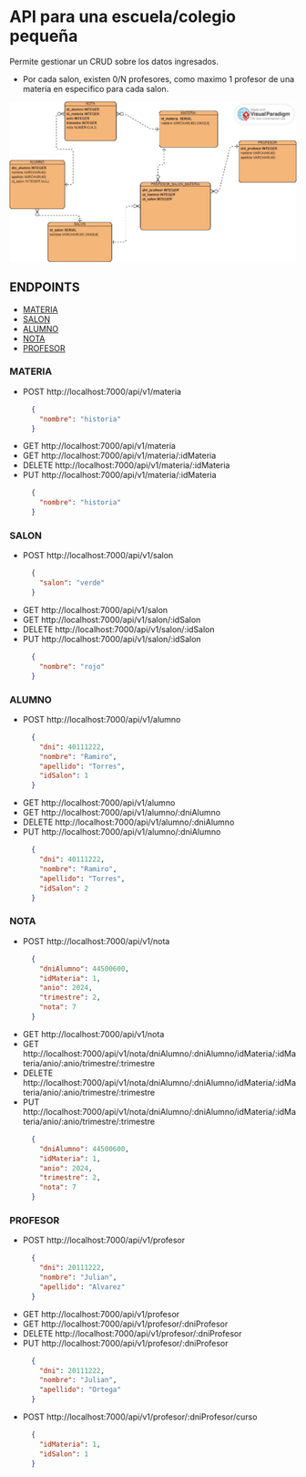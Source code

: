 # API para una escuela/colegio pequeña

Permite gestionar un CRUD sobre los datos ingresados.

- Por cada salon, existen 0/N profesores, como maximo 1 profesor de una materia en especifico para cada salon.

![DER del sistema](./assets/DER_sistema_escuela.jpg)

## ENDPOINTS
- [MATERIA](#materia)
- [SALON](#salon)
- [ALUMNO](#alumno)
- [NOTA](#nota)
- [PROFESOR](#profesor)
### MATERIA
- POST http://localhost:7000/api/v1/materia
  ```json
    {
      "nombre": "historia" 
    } 
  ```
- GET http://localhost:7000/api/v1/materia
- GET http://localhost:7000/api/v1/materia/:idMateria
- DELETE http://localhost:7000/api/v1/materia/:idMateria
- PUT http://localhost:7000/api/v1/materia/:idMateria
  ```json
    {
      "nombre": "historia" 
    } 
  ```
### SALON
- POST http://localhost:7000/api/v1/salon
  ```json
    {
      "salon": "verde" 
    } 
  ```
- GET http://localhost:7000/api/v1/salon
- GET http://localhost:7000/api/v1/salon/:idSalon
- DELETE http://localhost:7000/api/v1/salon/:idSalon
- PUT http://localhost:7000/api/v1/salon/:idSalon
  ```json
    {
      "nombre": "rojo" 
    } 
  ```
### ALUMNO
- POST http://localhost:7000/api/v1/alumno
  ```json
    {
      "dni": 40111222,
      "nombre": "Ramiro",
      "apellido": "Torres",
      "idSalon": 1
    } 
  ```
- GET http://localhost:7000/api/v1/alumno
- GET http://localhost:7000/api/v1/alumno/:dniAlumno
- DELETE http://localhost:7000/api/v1/alumno/:dniAlumno
- PUT http://localhost:7000/api/v1/alumno/:dniAlumno
  ```json
    {
      "dni": 40111222,
      "nombre": "Ramiro",
      "apellido": "Torres",
      "idSalon": 2
    } 
  ```
### NOTA
- POST http://localhost:7000/api/v1/nota
  ```json
    {
      "dniAlumno": 44500600,
      "idMateria": 1,
      "anio": 2024,
      "trimestre": 2,
      "nota": 7
    }
  ```
- GET http://localhost:7000/api/v1/nota
- GET http://localhost:7000/api/v1/nota/dniAlumno/:dniAlumno/idMateria/:idMateria/anio/:anio/trimestre/:trimestre
- DELETE http://localhost:7000/api/v1/nota/dniAlumno/:dniAlumno/idMateria/:idMateria/anio/:anio/trimestre/:trimestre
- PUT http://localhost:7000/api/v1/nota/dniAlumno/:dniAlumno/idMateria/:idMateria/anio/:anio/trimestre/:trimestre
  ```json
    {
      "dniAlumno": 44500600,
      "idMateria": 1,
      "anio": 2024,
      "trimestre": 2,
      "nota": 7
    } 
  ```
### PROFESOR
- POST http://localhost:7000/api/v1/profesor
  ```json
    {
      "dni": 20111222,
      "nombre": "Julian",
      "apellido": "Alvarez"
    } 
  ```
- GET http://localhost:7000/api/v1/profesor
- GET http://localhost:7000/api/v1/profesor/:dniProfesor
- DELETE http://localhost:7000/api/v1/profesor/:dniProfesor
- PUT http://localhost:7000/api/v1/profesor/:dniProfesor
  ```json
    {
      "dni": 20111222,
      "nombre": "Julian",
      "apellido": "Ortega"
    } 
  ```
- POST http://localhost:7000/api/v1/profesor/:dniProfesor/curso
  ```json
    {
      "idMateria": 1,
      "idSalon": 1
    } 
  ```
  